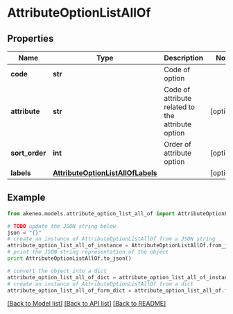 # AttributeOptionListAllOf


## Properties
Name | Type | Description | Notes
------------ | ------------- | ------------- | -------------
**code** | **str** | Code of option | 
**attribute** | **str** | Code of attribute related to the attribute option | [optional] 
**sort_order** | **int** | Order of attribute option | [optional] 
**labels** | [**AttributeOptionListAllOfLabels**](AttributeOptionListAllOfLabels.md) |  | [optional] 

## Example

```python
from akeneo.models.attribute_option_list_all_of import AttributeOptionListAllOf

# TODO update the JSON string below
json = "{}"
# create an instance of AttributeOptionListAllOf from a JSON string
attribute_option_list_all_of_instance = AttributeOptionListAllOf.from_json(json)
# print the JSON string representation of the object
print AttributeOptionListAllOf.to_json()

# convert the object into a dict
attribute_option_list_all_of_dict = attribute_option_list_all_of_instance.to_dict()
# create an instance of AttributeOptionListAllOf from a dict
attribute_option_list_all_of_form_dict = attribute_option_list_all_of.from_dict(attribute_option_list_all_of_dict)
```
[[Back to Model list]](../README.md#documentation-for-models) [[Back to API list]](../README.md#documentation-for-api-endpoints) [[Back to README]](../README.md)


